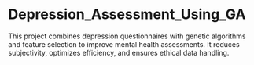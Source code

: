 # Depression_Assessment_Using_GA
This project combines depression questionnaires with genetic algorithms and feature selection to improve mental health assessments. It reduces subjectivity, optimizes efficiency, and ensures ethical data handling.

